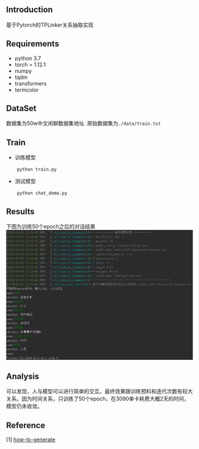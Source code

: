 ## Introduction

基于Pytorch的TPLinker关系抽取实现

## Requirements

* python 3.7
* torch = 1.12.1
* numpy
* tqdm
* transformers
* termcolor

## DataSet

数据集为50w中文闲聊数据集地址. 原始数据集为`./data/train.txt`

## Train

* 训练模型

```
    python train.py
```

* 测试模型

```
    python chat_demo.py
```

## Results

下图为训练50个epoch之后的对话结果 
![demo](https://github.com/lisj1211/NLP/blob/main/GPT-ChatDemo/demo.png) 

## Analysis

可以发现，人与模型可以进行简单的交互。最终效果跟训练预料和迭代次数有较大关系。因为时间关系，只训练了50个epoch，在3090单卡耗费大概2天的时间，模型仍未收敛。

## Reference

[1] [how-to-generate](https://huggingface.co/blog/how-to-generate)  
